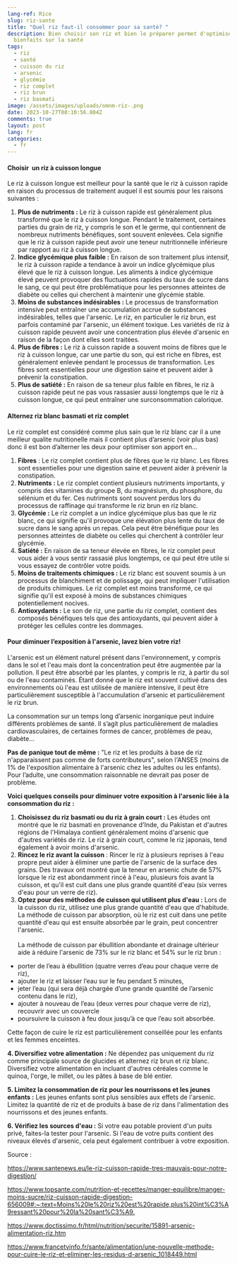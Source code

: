 ```yaml
---
lang-ref: Rice
slug: riz-sante
title: "Quel riz faut-il consommer pour sa santé? "
description: Bien choisir son riz et bien le préparer permet d'optimiser ses
  bienfaits sur la santé
tags:
  - riz
  - santé
  - cuisson du riz
  - arsenic
  - glycémie
  - riz complet
  - riz brun
  - riz basmati
image: /assets/images/uploads/omnm-riz-.png
date: 2023-10-27T08:10:56.804Z
comments: true
layout: post
lang: fr
categories:
  - fr
---
```

#### Choisir  un riz à cuisson longue                           

Le riz à cuisson longue est meilleur pour la santé que le riz à cuisson rapide en raison du processus de traitement auquel il est soumis pour les raisons suivantes : 

1. **Plus de nutriments :** Le riz à cuisson rapide est généralement plus transformé que le riz à cuisson longue. Pendant le traitement, certaines parties du grain de riz, y compris le son et le germe, qui contiennent de nombreux nutriments bénéfiques, sont souvent enlevées. Cela signifie que le riz à cuisson rapide peut avoir une teneur nutritionnelle inférieure par rapport au riz à cuisson longue.
2. **Indice glycémique plus faible :** En raison de son traitement plus intensif, le riz à cuisson rapide a tendance à avoir un indice glycémique plus élevé que le riz à cuisson longue. Les aliments à indice glycémique élevé peuvent provoquer des fluctuations rapides du taux de sucre dans le sang, ce qui peut être problématique pour les personnes atteintes de diabète ou celles qui cherchent à maintenir une glycémie stable.
3. **Moins de substances indésirables :** Le processus de transformation intensive peut entraîner une accumulation accrue de substances indésirables, telles que l'arsenic. Le riz, en particulier le riz brun, est parfois contaminé par l'arsenic, un élément toxique. Les variétés de riz à cuisson rapide peuvent avoir une concentration plus élevée d'arsenic en raison de la façon dont elles sont traitées.
4. **Plus de fibres :** Le riz à cuisson rapide a souvent moins de fibres que le riz à cuisson longue, car une partie du son, qui est riche en fibres, est généralement enlevée pendant le processus de transformation. Les fibres sont essentielles pour une digestion saine et peuvent aider à prévenir la constipation.
5. **Plus de satiété :** En raison de sa teneur plus faible en fibres, le riz à cuisson rapide peut ne pas vous rassasier aussi longtemps que le riz à cuisson longue, ce qui peut entraîner une surconsommation calorique.

#### Alternez riz blanc basmati et riz complet 

Le riz complet est considéré comme plus sain que le riz blanc car il a une meilleur qualite nutritionelle mais il contient plus d’arsenic (voir plus bas) donc il est bon d’alterner les deux pour optimiser son apport en…

1. **Fibres** : Le riz complet contient plus de fibres que le riz blanc. Les fibres sont essentielles pour une digestion saine et peuvent aider à prévenir la constipation.
2. **Nutriments :** Le riz complet contient plusieurs nutriments importants, y compris des vitamines du groupe B, du magnésium, du phosphore, du sélénium et du fer. Ces nutriments sont souvent perdus lors du processus de raffinage qui transforme le riz brun en riz blanc.
3. **Glycémie :** Le riz complet a un indice glycémique plus bas que le riz blanc, ce qui signifie qu'il provoque une élévation plus lente du taux de sucre dans le sang après un repas. Cela peut être bénéfique pour les personnes atteintes de diabète ou celles qui cherchent à contrôler leur glycémie.
4. **Satiété :** En raison de sa teneur élevée en fibres, le riz complet peut vous aider à vous sentir rassasié plus longtemps, ce qui peut être utile si vous essayez de contrôler votre poids.
5. **Moins de traitements chimiques :** Le riz blanc est souvent soumis à un processus de blanchiment et de polissage, qui peut impliquer l'utilisation de produits chimiques. Le riz complet est moins transformé, ce qui signifie qu'il est exposé à moins de substances chimiques potentiellement nocives.
6. **Antioxydants :** Le son de riz, une partie du riz complet, contient des composés bénéfiques tels que des antioxydants, qui peuvent aider à protéger les cellules contre les dommages.

#### Pour diminuer l’exposition à l'arsenic, lavez bien votre riz!

L'arsenic est un élément naturel présent dans l'environnement, y compris dans le sol et l'eau mais dont la concentration peut être augmentée par la pollution. Il peut être absorbé par les plantes, y compris le riz, à partir du sol ou de l'eau contaminés. Étant donné que le riz est souvent cultivé dans des environnements où l'eau est utilisée de manière intensive, il peut être particulièrement susceptible à l'accumulation d'arsenic et particulièrement le riz brun. 

La consommation sur un temps long d’arsenic inorganique peut induire différents problèmes de santé. Il s’agit plus particulièrement de maladies cardiovasculaires, de certaines formes de cancer, problèmes de peau, diabète…

**Pas de panique tout de même :** "Le riz et les produits à base de riz n'apparaissent pas comme de forts contributeurs", selon l'ANSES (moins de 1% de l'exposition alimentaire à l'arsenic chez les adultes ou les enfants). Pour l’adulte, une consommation raisonnable ne devrait pas poser de problème. 

**Voici quelques conseils pour diminuer votre exposition à l'arsenic liée à la consommation du riz :**

1. **Choisissez du riz basmati ou du riz à grain court :** Les études ont montré que le riz basmati en provenance d'Inde, du Pakistan et d'autres régions de l'Himalaya contient généralement moins d'arsenic que d'autres variétés de riz. Le riz à grain court, comme le riz japonais, tend également à avoir moins d'arsenic.
2. **Rincez le riz avant la cuisson** : Rincer le riz à plusieurs reprises à l'eau propre peut aider à éliminer une partie de l'arsenic de la surface des grains. Des travaux ont montré que la teneur en arsenic chute de 57% lorsque le riz est abondamment rincé à l'eau, plusieurs fois avant la cuisson, et qu'il est cuit dans une plus grande quantité d'eau (six verres d'eau pour un verre de riz).
3. **Optez pour des méthodes de cuisson qui utilisent plus d'eau :** Lors de la cuisson du riz, utilisez une plus grande quantité d'eau que d'habitude. La méthode de cuisson par absorption, où le riz est cuit dans une petite quantité d'eau qui est ensuite absorbée par le grain, peut concentrer l'arsenic.\
   \
   La méthode de cuisson par ébullition abondante et drainage ultérieur aide à réduire l'arsenic de 73% sur le riz blanc et 54% sur le riz brun :

* porter de l’eau à ébullition (quatre verres d’eau pour chaque verre de riz),
* ajouter le riz et laisser l’eau sur le feu pendant 5 minutes,
* jeter l’eau (qui sera déjà chargée d’une grande quantité de l’arsenic contenu dans le riz),
* ajouter à nouveau de l’eau (deux verres pour chaque verre de riz), recouvrir avec un couvercle
* poursuivre la cuisson à feu doux jusqu’à ce que l’eau soit absorbée.

Cette façon de cuire le riz est particulièrement conseillée pour les enfants et les femmes enceintes.

**4. Diversifiez votre alimentation :** Ne dépendez pas uniquement du riz comme principale source de glucides et alternez riz brun et riz blanc. Diversifiez votre alimentation en incluant d'autres céréales comme le quinoa, l'orge, le millet, ou les pâtes à base de blé entier.

**5. Limitez la consommation de riz pour les nourrissons et les jeunes enfants :** Les jeunes enfants sont plus sensibles aux effets de l'arsenic. Limitez la quantité de riz et de produits à base de riz dans l'alimentation des nourrissons et des jeunes enfants.

**6. Vérifiez les sources d'eau :** Si votre eau potable provient d'un puits privé, faites-la tester pour l'arsenic. Si l'eau de votre puits contient des niveaux élevés d'arsenic, cela peut également contribuer à votre exposition.

Source : 

<https://www.santenews.eu/le-riz-cuisson-rapide-tres-mauvais-pour-notre-digestion/>

<https://www.topsante.com/nutrition-et-recettes/manger-equilibre/manger-moins-sucre/riz-cuisson-rapide-digestion-656009#:~:text=Moins%20le%20riz%20est%20rapide,plus%20int%C3%A9ressant%20pour%20la%20sant%C3%A9.>

<https://www.doctissimo.fr/html/nutrition/securite/15891-arsenic-alimentation-riz.htm>

<https://www.francetvinfo.fr/sante/alimentation/une-nouvelle-methode-pour-cuire-le-riz-et-eliminer-les-residus-d-arsenic_1018449.html>